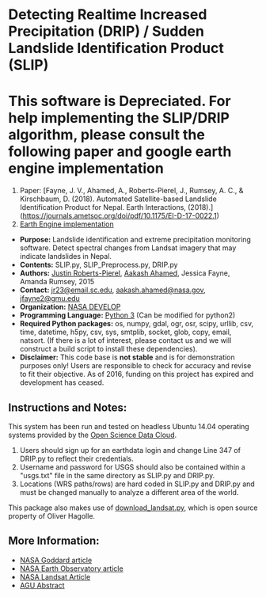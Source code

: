 # **D**etecting **R**ealtime **I**ncreased **P**recipitation (DRIP) / **S**udden **L**andslide **I**dentification **P**roduct (SLIP)

# This software is Depreciated. For help implementing the SLIP/DRIP algorithm, please consult the following paper and google earth engine implementation

1. Paper: [Fayne, J. V., Ahamed, A., Roberts-Pierel, J., Rumsey, A. C., & Kirschbaum, D. (2018). Automated Satellite-based Landslide Identification Product for Nepal. Earth Interactions, (2018).] (https://journals.ametsoc.org/doi/pdf/10.1175/EI-D-17-0022.1)
2. [Earth Engine implementation](https://code.earthengine.google.com/e7d6ab1fe9bd8aa8e11c22ecf39e1bb6)

* __Purpose:__ Landslide identification and extreme precipitation monitoring software. Detect spectral changes from Landsat imagery that may indicate landslides in Nepal. 
* __Contents:__ SLIP.py, SLIP_Preprocess.py, DRIP.py 
* __Authors:__ [Justin Roberts-Pierel](http://github.com/jpierel14), [Aakash Ahamed](http://github.com/kashingtondc), Jessica Fayne, Amanda Rumsey, 2015 
* __Contact:__ jr23@email.sc.edu, aakash.ahamed@nasa.gov, jfayne2@gmu.edu
* __Organization:__ [NASA DEVELOP](http://develop.larc.nasa.gov/)
* __Programming Language:__ [Python 3](http://python.org) (Can be modified for python2)
* __Required Python packages:__ os, numpy, gdal, ogr, osr, scipy, urllib, csv, time, datetime, h5py, csv, sys, smtplib, socket, glob, copy, email, natsort. (If there is a lot of interest, please contact us and we will construct a build script to install these dependencies). 
* __Disclaimer:__ This code base is __not stable__ and is for demonstration purposes only! Users are responsible to check for accuracy and revise to fit their objective. As of 2016, funding on this project has expired and development has ceased.

## Instructions and Notes: 
This system has been run and tested on headless Ubuntu 14.04 operating systems provided by the [Open Science Data Cloud](opensciencedatacloud.org). 

1. Users should sign up for an earthdata login and change Line 347 of DRIP.py to reflect their credentials. 
2. Username and password for USGS should also be contained within a "usgs.txt" file in the same directory as SLIP.py and DRIP.py. 
3. Locations (WRS paths/rows) are hard coded in SLIP.py and DRIP.py and must be changed manually to analyze a different area of the world. 

This package also makes use of [download_landsat.py](https://github.com/olivierhagolle/LANDSAT-Download), which is open source property of Oliver Hagolle.

## More Information: 
* [NASA Goddard article](http://www.nasa.gov/feature/goddard/2016/using-nasa-data-to-detect-potential-landslides)
* [NASA Earth Observatory article](http://earthobservatory.nasa.gov/NaturalHazards/view.php?id=88319&src=nhrss)
* [NASA Landsat Article](http://landsat.gsfc.nasa.gov/?p=11770)
* [AGU Abstract](https://agu.confex.com/agu/fm15/webprogram/Paper74732.html)
